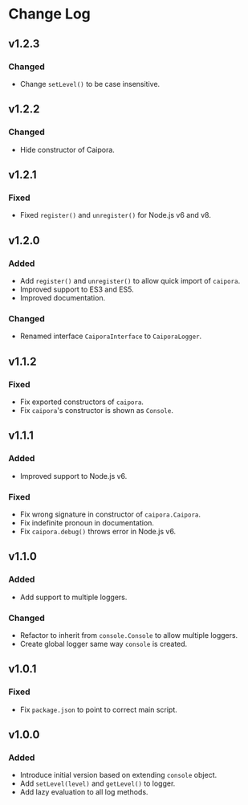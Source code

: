 # Change Log

## v1.2.3
### Changed
- Change `setLevel()` to be case insensitive.

## v1.2.2
### Changed
- Hide constructor of Caipora.

## v1.2.1
### Fixed
- Fixed `register()` and `unregister()` for Node.js v6 and v8.

## v1.2.0
### Added
- Add `register()` and `unregister()` to allow quick import of `caipora`.
- Improved support to ES3 and ES5.
- Improved documentation.
### Changed
- Renamed interface `CaiporaInterface` to `CaiporaLogger`.

## v1.1.2
### Fixed
- Fix exported constructors of `caipora`.
- Fix `caipora`'s constructor is shown as `Console`.

## v1.1.1
### Added
- Improved support to Node.js v6.
### Fixed
- Fix wrong signature in constructor of `caipora.Caipora`.
- Fix indefinite pronoun in documentation.
- Fix `caipora.debug()` throws error in Node.js v6.

## v1.1.0
### Added
- Add support to multiple loggers.
### Changed
- Refactor to inherit from `console.Console` to allow multiple loggers.
- Create global logger same way `console` is created.

## v1.0.1
### Fixed
- Fix `package.json` to point to correct main script.

## v1.0.0
### Added
- Introduce initial version based on extending `console` object.
- Add `setLevel(level)` and `getLevel()` to logger.
- Add lazy evaluation to all log methods.